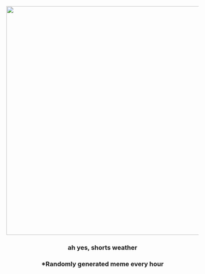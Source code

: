 <p align="center">
        <img src="https://i.redd.it/uaz6aei6z2m91.jpg" width="600" height="600">
        </p>
        <h3 align="center">ah yes, shorts weather</h3>
        <h3 align="center">*Randomly generated meme every hour</h3>
    